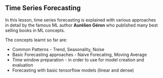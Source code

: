 ## Time Series Forecasting

In this lesson, time series forecasting is explained with various approaches in detail by the famous ML author **Aurélien Géron** who published many best selling books in ML concepts.

The concepts learnt so far are:
* Common Patterns - Trend, Seasonality, Noise
* Basic Forecasting approaches - Naive Forecating, Moving Average
* Time window preparation - in order to use for model creation and evaluation
* Forecasting with basic tensorflow models (linear and dense)

